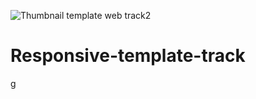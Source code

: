 ![Thumbnail template web track2](https://user-images.githubusercontent.com/124284815/220063068-356c25f4-6056-4997-b0fb-ba8f19afab44.jpg)
# Responsive-template-track
g
